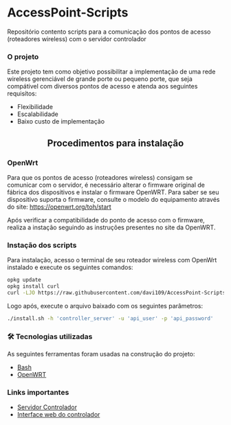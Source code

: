 # AccessPoint-Scripts
Repositório contento scripts para a comunicação dos pontos de acesso (roteadores wireless) com o servidor controlador

### O projeto

Este projeto tem como objetivo possibilitar a implementação de uma rede wireless gerenciável de grande porte ou pequeno porte, que seja compátivel com diversos pontos de acesso e atenda aos seguintes requisítos:

 - Flexibilidade
 - Escalabilidade
 - Baixo custo de implementação

<h2 align="center">Procedimentos para instalação</h2>

<h3 align="left">OpenWrt</h3>

Para que os pontos de acesso (roteadores wireless) consigam se comunicar com o servidor, é necessário alterar o firmware original de fábrica dos dispositivos e instalar o firmware OpenWRT. Para saber se seu dispositivo suporta o firmware, consulte o modelo do equipamento através do site: https://openwrt.org/toh/start

Após verificar a compatibilidade do ponto de acesso com o firmware, realiza a instação seguindo as instruções presentes no site da OpenWRT.

<h3 align="left">Instação dos scripts</h3>

Para instalação, acesso o terminal de seu roteador wireless com OpenWrt instalado e execute os seguintes comandos:

``` bash
opkg update
opkg install curl
curl -LJO https://raw.githubusercontent.com/davi109/AccessPoint-Scripts/main/install/install.sh; chmod +x install.sh
```

Logo após, execute o arquivo baixado com os seguintes parâmetros:

``` bash
./install.sh -h 'controller_server' -u 'api_user' -p 'api_password'
```

### 🛠 Tecnologias utilizadas

As seguintes ferramentas foram usadas na construção do projeto:

- [Bash](https://www.gnu.org/software/bash/)
- [OpenWRT](https://www.gnu.org/software/bash/)

### Links importantes

- [Servidor Controlador](https://github.com/davi109/AccessPoint-Controller)
- [Interface web do controlador](https://github.com/davi109/AccessPoint-ControllerWebInterface)


